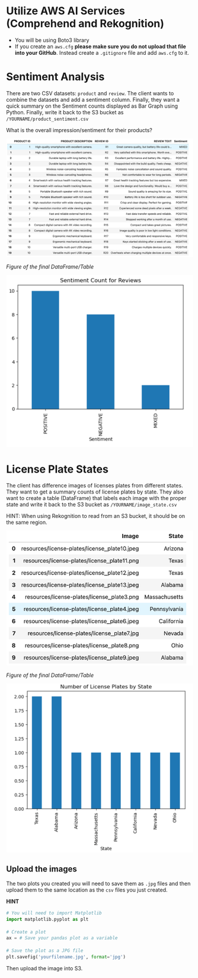 # Utilize AWS AI Services (Comprehend and Rekognition)

* You will be using Boto3 library 
* If you create an `aws.cfg` **please make sure you do not upload that file into your GitHub**. Instead create a `.gitignore` file and add `aws.cfg` to it.

# Sentiment Analysis 

There are two CSV datasets: `product` and `review`. The client wants to combine the datasets and add a sentiment column. Finally, they want a quick summary on the Sentiment counts displayed as Bar Graph using Python. Finally,  write it back to the S3 bucket as `/YOURNAME/product_sentiment.csv`

What is the overall impression/sentiment for their products?



![image-20240725145431823](images/image-20240725145431823.png)

*Figure of the final DataFrame/Table*

![image-20240725145642642](images/image-20240725145642642.png)



# License Plate States

The client has difference images of licenses plates from different states. They want to get a summary counts of license plates by state. They also want to create a table (DataFrame) that labels each image with the proper state and write it back to the S3 bucket as `/YOURNAME/image_state.csv`

HINT: When using Rekognition to read from an S3 bucket, it should be on the same region. 



![image-20240725150136999](images/image-20240725150136999.png)

*Figure of the final DataFrame/Table*





![image-20240725150225590](images/image-20240725150225590.png)

## Upload the images

The two plots you created you will need to save them as `.jpg` files and then upload them to the same location as the `csv` files you just created.

**HINT**

```python
# You will need to import Matplotlib 
import matplotlib.pyplot as plt

# Create a plot
ax = # Save your pandas plot as a variable 

# Save the plot as a JPG file
plt.savefig('yourfilename.jpg', format='jpg')
```

Then upload the image into S3.